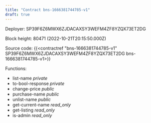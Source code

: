 ```yaml
---
title: "Contract bns-1666381744785-v1"
draft: true
---
```

Deployer: SP39F6Z6MWX6ZJDACAXSY3WEFM4ZF8YZQX73ET2DG


 



Block height: 80471 (2022-10-21T20:15:50.000Z)

Source code: {{<contractref "bns-1666381744785-v1" SP39F6Z6MWX6ZJDACAXSY3WEFM4ZF8YZQX73ET2DG bns-1666381744785-v1>}}

Functions:

* list-name _private_
* to-bool-response _private_
* change-price _public_
* purchase-name _public_
* unlist-name _public_
* get-current-name _read_only_
* get-listing _read_only_
* is-admin _read_only_
